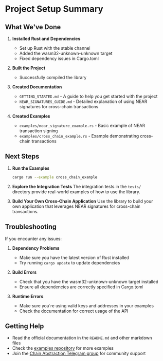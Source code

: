 # Project Setup Summary

## What We've Done

1. **Installed Rust and Dependencies**
   - Set up Rust with the stable channel
   - Added the wasm32-unknown-unknown target
   - Fixed dependency issues in Cargo.toml

2. **Built the Project**
   - Successfully compiled the library

3. **Created Documentation**
   - `GETTING_STARTED.md` - A guide to help you get started with the project
   - `NEAR_SIGNATURES_GUIDE.md` - Detailed explanation of using NEAR signatures for cross-chain transactions

4. **Created Examples**
   - `examples/near_signature_example.rs` - Basic example of NEAR transaction signing
   - `examples/cross_chain_example.rs` - Example demonstrating cross-chain transactions

## Next Steps

1. **Run the Examples**
   ```bash
   cargo run --example cross_chain_example
   ```

2. **Explore the Integration Tests**
   The integration tests in the `tests/` directory provide real-world examples of how to use the library.

3. **Build Your Own Cross-Chain Application**
   Use the library to build your own application that leverages NEAR signatures for cross-chain transactions.

## Troubleshooting

If you encounter any issues:

1. **Dependency Problems**
   - Make sure you have the latest version of Rust installed
   - Try running `cargo update` to update dependencies

2. **Build Errors**
   - Check that you have the wasm32-unknown-unknown target installed
   - Ensure all dependencies are correctly specified in Cargo.toml

3. **Runtime Errors**
   - Make sure you're using valid keys and addresses in your examples
   - Check the documentation for correct usage of the API

## Getting Help

- Read the official documentation in the `README.md` and other markdown files
- Check the [examples repository](https://github.com/Omni-rs/examples.git) for more examples
- Join the [Chain Abstraction Telegram group](https://t.me/chain_abstraction) for community support

